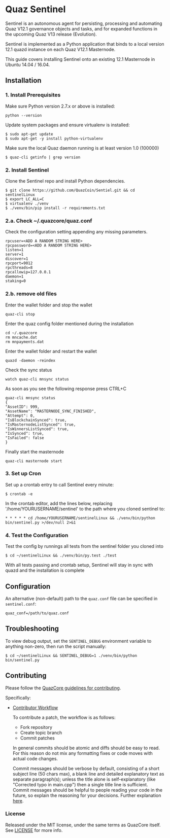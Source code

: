 # Quaz Sentinel


Sentinel is an autonomous agent for persisting, processing and automating Quaz V12.1 governance objects and tasks, and for expanded functions in the upcoming Quaz V13 release (Evolution).

Sentinel is implemented as a Python application that binds to a local version 12.1 quazd instance on each Quaz V12.1 Masternode.

This guide covers installing Sentinel onto an existing 12.1 Masternode in Ubuntu 14.04 / 16.04.

## Installation

### 1. Install Prerequisites

Make sure Python version 2.7.x or above is installed:

    python --version

Update system packages and ensure virtualenv is installed:

    $ sudo apt-get update
    $ sudo apt-get -y install python-virtualenv

Make sure the local Quaz daemon running is at least version 1.0 (100000)

    $ quaz-cli getinfo | grep version

### 2. Install Sentinel

Clone the Sentinel repo and install Python dependencies.

    $ git clone https://github.com/QuazCoin/Sentiel.git && cd sentinelLinux
    $ export LC_ALL=C
    $ virtualenv ./venv
    $ ./venv/bin/pip install -r requirements.txt


### 2.a. Check ~/.quazcore/quaz.conf

Check the configuration setting appending any missing parameters.

    rpcuser=<ADD A RANDOM STRING HERE>
    rpcpassword=<ADD A RANDOM STRING HERE>
    listen=1
    server=1
    discover=1
    rpcport=9012
    rpcthreads=8
    rpcallowip=127.0.0.1
    daemon=1
    staking=0


### 2.b. remove old files
Enter the wallet folder and stop the wallet

    quaz-cli stop

Enter the quaz config folder mentioned during the installation

    cd ~/.quazcore
    rm mncache.dat
    rm mnpayments.dat

Enter the wallet folder and restart the wallet

    quazd -daemon -reindex

Check the sync status

    watch quaz-cli mnsync status

As soon as you see the following response press CTRL+C

    quaz-cli mnsync status
    {
    "AssetID": 999,
    "AssetName": "MASTERNODE_SYNC_FINISHED",
    "Attempt": 0,
    "IsBlockchainSynced": true,
    "IsMasternodeListSynced": true,
    "IsWinnersListSynced": true,
    "IsSynced": true,
    "IsFailed": false
    }

Finally start the masternode

    quaz-cli masternode start


### 3. Set up Cron

Set up a crontab entry to call Sentinel every minute:

    $ crontab -e

In the crontab editor, add the lines below, replacing '/home/YOURUSERNAME/sentinel' to the path where you cloned sentinel to:

    * * * * * cd /home/YOURUSERNAME/sentinelLinux && ./venv/bin/python bin/sentinel.py >/dev/null 2>&1

### 4. Test the Configuration

Test the config by runnings all tests from the sentinel folder you cloned into

    $ cd ~/sentinelLinux && ./venv/bin/py.test ./test

With all tests passing and crontab setup, Sentinel will stay in sync with quazd and the installation is complete

## Configuration

An alternative (non-default) path to the `quaz.conf` file can be specified in `sentinel.conf`:

    quaz_conf=/path/to/quaz.conf

## Troubleshooting

To view debug output, set the `SENTINEL_DEBUG` environment variable to anything non-zero, then run the script manually:

    $ cd ~/sentinelLinux && SENTINEL_DEBUG=1 ./venv/bin/python bin/sentinel.py

## Contributing

Please follow the [QuazCore guidelines for contributing](https://github.com/quazpay/quaz/blob/v0.12.1.x/CONTRIBUTING.md).

Specifically:

* [Contributor Workflow](https://github.com/quazpay/quaz/blob/v1.0.0/CONTRIBUTING.md#contributor-workflow)

    To contribute a patch, the workflow is as follows:

    * Fork repository
    * Create topic branch
    * Commit patches

    In general commits should be atomic and diffs should be easy to read. For this reason do not mix any formatting fixes or code moves with actual code changes.

    Commit messages should be verbose by default, consisting of a short subject line (50 chars max), a blank line and detailed explanatory text as separate paragraph(s); unless the title alone is self-explanatory (like "Corrected typo in main.cpp") then a single title line is sufficient. Commit messages should be helpful to people reading your code in the future, so explain the reasoning for your decisions. Further explanation [here](http://chris.beams.io/posts/git-commit/).

### License

Released under the MIT license, under the same terms as QuazCore itself. See [LICENSE](LICENSE) for more info.
